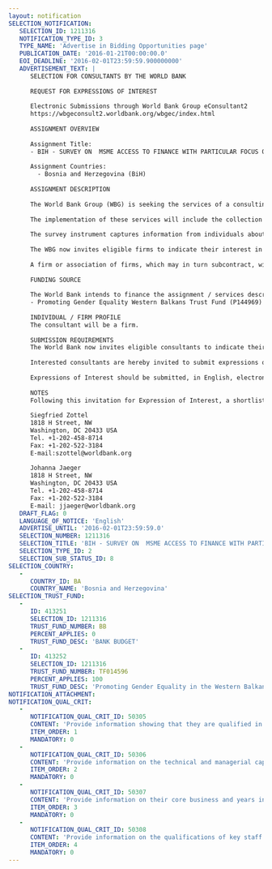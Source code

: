 ```yaml
---
layout: notification
SELECTION_NOTIFICATION: 
   SELECTION_ID: 1211316
   NOTIFICATION_TYPE_ID: 3
   TYPE_NAME: 'Advertise in Bidding Opportunities page'
   PUBLICATION_DATE: '2016-01-21T00:00:00.0'
   EOI_DEADLINE: '2016-02-01T23:59:59.900000000'
   ADVERTISEMENT_TEXT: |
      SELECTION FOR CONSULTANTS BY THE WORLD BANK
      
      REQUEST FOR EXPRESSIONS OF INTEREST
      
      Electronic Submissions through World Bank Group eConsultant2
      https://wbgeconsult2.worldbank.org/wbgec/index.html
      
      ASSIGNMENT OVERVIEW
      
      Assignment Title:  
      -	BIH - SURVEY ON  MSME ACCESS TO FINANCE WITH PARTICULAR FOCUS ON WOMEN ENTREPRENEURS
      
      Assignment Countries:
        - Bosnia and Herzegovina (BiH)
      
      ASSIGNMENT DESCRIPTION
      
      The World Bank Group (WBG) is seeking the services of a consulting company firm for the implementation of a face-to-face survey aimed at obtaining country-specific data regarding micro, small and medium sized enterprises (MSMEs), particularly women entrepreneurs ability to and constraints in accessing finance in order to develop and grow their businesses.
      
      The implementation of these services will include the collection of appropriate frames for sampling, the estimation of samples and weights, the conduct of face-to-face interviews with MSMEs using a standard questionnaire already developed by the WBG, and the entry and quality control of the data. A sample of approximately 400-500 MSMEs will be randomly selected and surveyed. The sample of the survey is intended to be representative by firm size (micro, small, and medium), region (for both the Federation of BIH and the Republic Srpska), and by gender of business owners or top managers.
      
      The survey instrument captures information from individuals about their money management, financial planning, usage of and satisfaction with financial products, financial capability levels, and sources of income and earnings. Each interview is expected to last approximately 60 minutes. It is expected that the (selected) firm will identify, train and hire local enumerators under the overall supervision of a limited number of its own staff.
      
      The WBG now invites eligible firms to indicate their interest in conducting this survey in BiH. Interested firms should provide information indicating that they are qualified to perform the services (brochures, description of similar assignments, experience in similar conditions, availability of appropriate skills among staff, capacity to implement and/or to coordinate household-level surveys). Firms may associate to enhance their qualifications.
      
      A firm or association of firms, which may in turn subcontract, will be selected in accordance with the procedures set out in the World Banks Guidelines: Selection and Employment of Consultants by World Bank Borrowers January 1997 (revised September 1997, January 1999, May 2002, and May 2004).
      
      FUNDING SOURCE
      
      The World Bank intends to finance the assignment / services described below under the following trust fund(s):
      -	Promoting Gender Equality Western Balkans Trust Fund (P144969)
      
      INDIVIDUAL / FIRM PROFILE
      The consultant will be a firm. 
      
      SUBMISSION REQUIREMENTS
      The World Bank now invites eligible consultants to indicate their interest in providing the services.  Interested consultants must provide information indicating that they are qualified to perform the services (brochures, description of similar assignments, experience in similar conditions, availability of appropriate skills among staff, etc. for firms; CV and cover letter for individuals).  Please note that the total size of all attachments should be less than 5MB.  Consultants may associate to enhance their qualifications.
      
      Interested consultants are hereby invited to submit expressions of interest.
      
      Expressions of Interest should be submitted, in English, electronically through World Bank Group eConsultant2 (https://wbgeconsult2.worldbank.org/wbgec/index.html)
      
      NOTES
      Following this invitation for Expression of Interest, a shortlist of qualified firms will be formally invited to submit proposals.  Shortlisting and selection will be subject to the availability of funding.
      
      Siegfried Zottel
      1818 H Street, NW
      Washington, DC 20433 USA
      Tel. +1-202-458-8714
      Fax: +1-202-522-3184
      E-mail:szottel@worldbank.org
      
      Johanna Jaeger
      1818 H Street, NW
      Washington, DC 20433 USA
      Tel. +1-202-458-8714
      Fax: +1-202-522-3184
      E-mail: jjaeger@worldbank.org
   DRAFT_FLAG: 0
   LANGUAGE_OF_NOTICE: 'English'
   ADVERTISE_UNTIL: '2016-02-01T23:59:59.0'
   SELECTION_NUMBER: 1211316
   SELECTION_TITLE: 'BIH - SURVEY ON  MSME ACCESS TO FINANCE WITH PARTICULAR FOCUS ON WOMEN ENTREPRENEURS'
   SELECTION_TYPE_ID: 2
   SELECTION_SUB_STATUS_ID: 8
SELECTION_COUNTRY: 
   - 
      COUNTRY_ID: BA
      COUNTRY_NAME: 'Bosnia and Herzegovina'
SELECTION_TRUST_FUND: 
   - 
      ID: 413251
      SELECTION_ID: 1211316
      TRUST_FUND_NUMBER: BB
      PERCENT_APPLIES: 0
      TRUST_FUND_DESC: 'BANK BUDGET'
   - 
      ID: 413252
      SELECTION_ID: 1211316
      TRUST_FUND_NUMBER: TF014596
      PERCENT_APPLIES: 100
      TRUST_FUND_DESC: 'Promoting Gender Equality in the Western Balkans'
NOTIFICATION_ATTACHMENT: 
NOTIFICATION_QUAL_CRIT: 
   - 
      NOTIFICATION_QUAL_CRIT_ID: 50305
      CONTENT: 'Provide information showing that they are qualified in the field of the assignment.'
      ITEM_ORDER: 1
      MANDATORY: 0
   - 
      NOTIFICATION_QUAL_CRIT_ID: 50306
      CONTENT: 'Provide information on the technical and managerial capabilities of the firm.'
      ITEM_ORDER: 2
      MANDATORY: 0
   - 
      NOTIFICATION_QUAL_CRIT_ID: 50307
      CONTENT: 'Provide information on their core business and years in business.'
      ITEM_ORDER: 3
      MANDATORY: 0
   - 
      NOTIFICATION_QUAL_CRIT_ID: 50308
      CONTENT: 'Provide information on the qualifications of key staff.'
      ITEM_ORDER: 4
      MANDATORY: 0
---
```

